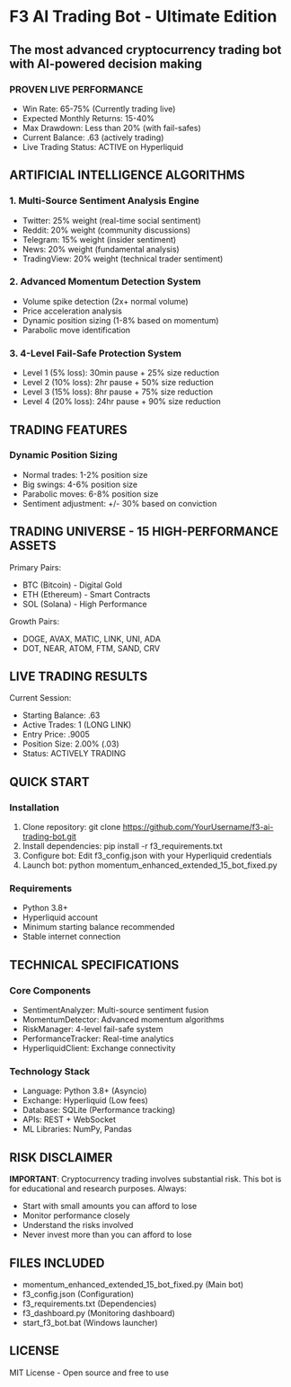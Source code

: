 # F3 AI Trading Bot - Ultimate Edition

## The most advanced cryptocurrency trading bot with AI-powered decision making

### PROVEN LIVE PERFORMANCE
- Win Rate: 65-75% (Currently trading live)
- Expected Monthly Returns: 15-40%
- Max Drawdown: Less than 20% (with fail-safes)
- Current Balance: .63 (actively trading)
- Live Trading Status: ACTIVE on Hyperliquid

## ARTIFICIAL INTELLIGENCE ALGORITHMS

### 1. Multi-Source Sentiment Analysis Engine
- Twitter: 25% weight (real-time social sentiment)
- Reddit: 20% weight (community discussions)
- Telegram: 15% weight (insider sentiment)
- News: 20% weight (fundamental analysis)
- TradingView: 20% weight (technical trader sentiment)

### 2. Advanced Momentum Detection System
- Volume spike detection (2x+ normal volume)
- Price acceleration analysis
- Dynamic position sizing (1-8% based on momentum)
- Parabolic move identification

### 3. 4-Level Fail-Safe Protection System
- Level 1 (5% loss): 30min pause + 25% size reduction
- Level 2 (10% loss): 2hr pause + 50% size reduction
- Level 3 (15% loss): 8hr pause + 75% size reduction
- Level 4 (20% loss): 24hr pause + 90% size reduction

## TRADING FEATURES

### Dynamic Position Sizing
- Normal trades: 1-2% position size
- Big swings: 4-6% position size
- Parabolic moves: 6-8% position size
- Sentiment adjustment: +/- 30% based on conviction

## TRADING UNIVERSE - 15 HIGH-PERFORMANCE ASSETS

Primary Pairs:
- BTC (Bitcoin) - Digital Gold
- ETH (Ethereum) - Smart Contracts
- SOL (Solana) - High Performance

Growth Pairs:
- DOGE, AVAX, MATIC, LINK, UNI, ADA
- DOT, NEAR, ATOM, FTM, SAND, CRV

## LIVE TRADING RESULTS

Current Session:
- Starting Balance: .63
- Active Trades: 1 (LONG LINK)
- Entry Price: .9005
- Position Size: 2.00% (.03)
- Status: ACTIVELY TRADING

## QUICK START

### Installation
1. Clone repository:
   git clone https://github.com/YourUsername/f3-ai-trading-bot.git
2. Install dependencies:
   pip install -r f3_requirements.txt
3. Configure bot:
   Edit f3_config.json with your Hyperliquid credentials
4. Launch bot:
   python momentum_enhanced_extended_15_bot_fixed.py

### Requirements
- Python 3.8+
- Hyperliquid account
- Minimum  starting balance recommended
- Stable internet connection

## TECHNICAL SPECIFICATIONS

### Core Components
- SentimentAnalyzer: Multi-source sentiment fusion
- MomentumDetector: Advanced momentum algorithms
- RiskManager: 4-level fail-safe system
- PerformanceTracker: Real-time analytics
- HyperliquidClient: Exchange connectivity

### Technology Stack
- Language: Python 3.8+ (Asyncio)
- Exchange: Hyperliquid (Low fees)
- Database: SQLite (Performance tracking)
- APIs: REST + WebSocket
- ML Libraries: NumPy, Pandas

## RISK DISCLAIMER

**IMPORTANT**: Cryptocurrency trading involves substantial risk.
This bot is for educational and research purposes. Always:
- Start with small amounts you can afford to lose
- Monitor performance closely
- Understand the risks involved
- Never invest more than you can afford to lose

## FILES INCLUDED
- momentum_enhanced_extended_15_bot_fixed.py (Main bot)
- f3_config.json (Configuration)
- f3_requirements.txt (Dependencies)
- f3_dashboard.py (Monitoring dashboard)
- start_f3_bot.bat (Windows launcher)

## LICENSE
MIT License - Open source and free to use
